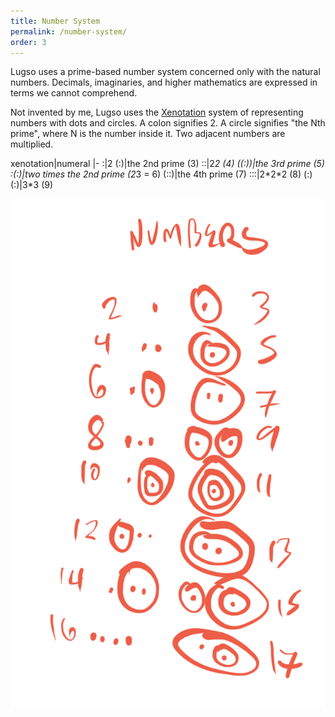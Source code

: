```yaml
---
title: Number System
permalink: /number-system/
order: 3
---
```


Lugso uses a prime-based number system concerned only with the natural numbers. Decimals, imaginaries, and higher mathematics are expressed in terms we cannot comprehend.

Not invented by me, Lugso uses the [Xenotation](http://hyperstition.abstractdynamics.org/archives/003538.html) system of representing numbers with dots and circles. A colon signifies 2. A circle signifies "the Nth prime", where N is the number inside it. Two adjacent numbers are multiplied.

xenotation|numeral
|-
:|2
(:)|the 2nd prime (3)
::|2*2 (4)
((:))|the 3rd prime (5)
:(:)|two times the 2nd prime (2*3 = 6)
(::)|the 4th prime (7)
:::|2\*2\*2 (8)
(:)(:)|3*3 (9)

![number system](assets/numbersystem.png)
